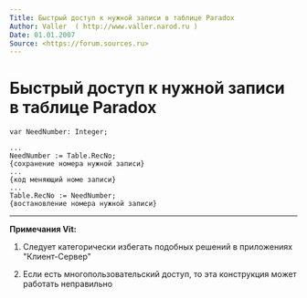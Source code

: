 ```yaml
---
Title: Быстрый доступ к нужной записи в таблице Paradox
Author: Valler  ( http://www.valler.narod.ru )
Date: 01.01.2007
Source: <https://forum.sources.ru>
---
```



Быстрый доступ к нужной записи в таблице Paradox
================================================

    var NeedNumber: Integer;
     
    ...
    NeedNumber := Table.RecNo;
    {сохранение номера нужной записи}
    ...
    {код меняющий номе записи}
    ...
    Table.RecNo := NeedNumber;
    {востановление номера нужной записи}


------
**Примечания Vit:**

1) Следует категорически избегать подобных решений в приложениях "Клиент-Сервер"

2) Если есть многопользовательский доступ, то эта конструкция может
работать неправильно
